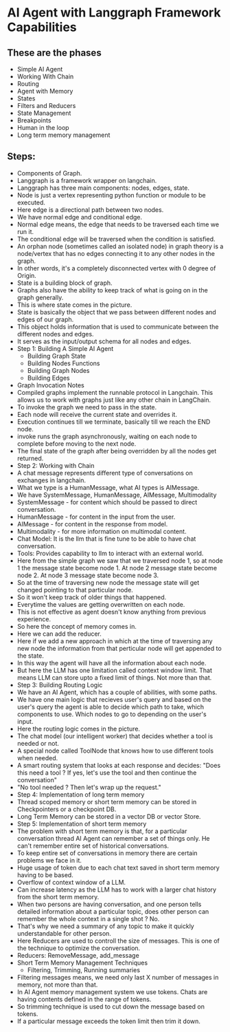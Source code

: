 # AI Agent with Langgraph Framework Capabilities

## These are the phases

- Simple AI Agent
- Working With Chain
- Routing
- Agent with Memory
- States
- Filters and Reducers
- State Management
- Breakpoints
- Human in the loop
- Long term memory management

## Steps:

- Components of Graph.
- Langgraph is a framework wrapper on langchain.
- Langgraph has three main components: nodes, edges, state.
- Node is just a vertex representing python function or module to be executed.
- Here edge is a directional path between two nodes.
- We have normal edge and conditional edge.
- Normal edge means, the edge that needs to be traversed each time we run it.
- The conditional edge will be traversed when the condition is satisfied.
- An orphan node (sometimes called an isolated node) in graph theory is a node/vertex that has no edges connecting it to any other nodes in the graph.
- In other words, it's a completely disconnected vertex with 0 degree of Origin.
- State is a building block of graph.
- Graphs also have the ability to keep track of what is going on in the graph generally.
- This is where state comes in the picture.
- State is basically the object that we pass between different nodes and edges of our graph.
- This object holds information that is used to communicate between the different nodes and edges.
- It serves as the input/output schema for all nodes and edges.
- Step 1: Building A Simple AI Agent
  - Building Graph State
  - Building Nodes Functions
  - Building Graph Nodes
  - Building Edges
- Graph Invocation Notes
- Compiled graphs implement the runnable protocol in Langchain. This allows us to work with graphs just like any other chain in LangChain.
- To invoke the graph we need to pass in the state.
- Each node will receive the current state and overrides it.
- Execution continues till we terminate, basically till we reach the END node.
- invoke runs the graph asynchronously, waiting on each node to complete before moving to the next node.
- The final state of the graph after being overridden by all the nodes get returned.
- Step 2: Working with Chain
- A chat message represents different type of conversations on exchanges in langchain.
- What we type is a HumanMessage, what AI types is AIMessage.
- We have SystemMessage, HumanMessage, AIMessage, Multimodality
- SystemMessage - for content which should be passed to direct conversation.
- HumanMessage - for content in the input from the user.
- AIMessage - for content in the response from model.
- Multimodality - for more information on multimodal content.
- Chat Model: It is the llm that is fine tune to be able to have chat conversation.
- Tools: Provides capability to llm to interact with an external world.
- Here from the simple graph we saw that we traversed node 1, so at node 1 the message state become node 1. At node 2 message state become node 2. At node 3 message state become node 3.
- So at the time of traversing new node the message state will get changed pointing to that particular node.
- So it won't keep track of older things that happened.
- Everytime the values are getting overwritten on each node.
- This is not effective as agent doesn't know anything from previous experience.
- So here the concept of memory comes in.
- Here we can add the reducer.
- Here if we add a new approach in which at the time of traversing any new node the information from that perticular node will get appended to the state.
- In this way the agent will have all the information about each node.
- But here the LLM has one limitation called context window limit. That means LLM can store upto a fixed limit of things. Not more than that.
- Step 3: Building Routing Logic
- We have an AI Agent, which has a couple of abilities, with some paths. 
- We have one main logic that recieves user's query and based on the user's query the agent is able to decide which path to take, which components to use. Which nodes to go to depending on the user's input.
- Here the routing logic comes in the picture.
- The chat model (our intelligent worker) that decides whether a tool is needed or not.
- A special node called ToolNode that knows how to use different tools when needed.
- A smart routing system that looks at each response and decides: "Does this need a tool ? If yes, let's use the tool and then continue the conversation"
- "No tool needed ? Then let's wrap up the request."
- Step 4: Implementation of long term memory
- Thread scoped memory or short term memory can be stored in Checkpointers or a checkpoint DB.
- Long Term Memory can be stored in a vector DB or vector Store.
- Step 5: Implementation of short term memory
- The problem with short term memory is that, for a particular conversation thread AI Agent can remember a set of things only. He can't remember entire set of historical conversations.
- To keep entire set of conversations in memory there are certain problems we face in it.
- Huge usage of token due to each chat text saved in short term memory having to be based.
- Overflow of context window of a LLM.
- Can increase latency as the LLM has to work with a larger chat history from the short term memory.
- When two persons are having conversation, and one person tells detailed information about a particular topic, does other person can remember the whole context in a single shot ? No.
- That's why we need a summary of any topic to make it quickly understandable for other person.
- Here Reducers are used to controll the size of messages. This is one of the technique to optimize the conversation.
- Reducers: RemoveMessage, add_message
- Short Term Memory Management Techniques
  - Filtering, Trimming, Running summaries
- Filtering messages means, we need only last X number of messages in memory, not more than that.
- In AI Agent memory management system we use tokens. Chats are having contents defined in the range of tokens.
- So trimming technique is used to cut down the message based on tokens.
- If a particular message exceeds the token limit then trim it down.